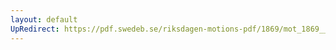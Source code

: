 ```yaml
---
layout: default
UpRedirect: https://pdf.swedeb.se/riksdagen-motions-pdf/1869/mot_1869__ak__00098/mot_1869__ak__00098_002.pdf
---
```

